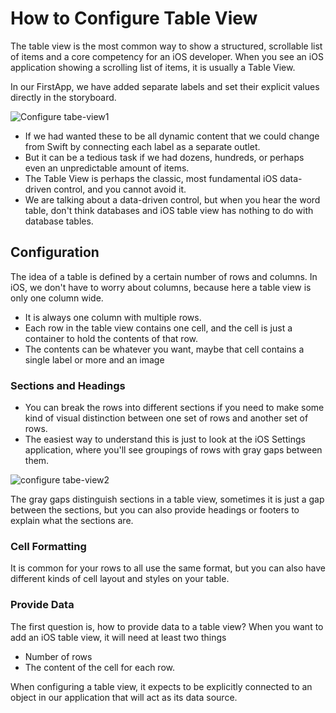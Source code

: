 # How to Configure Table View

The table view is the most common way to show a structured, scrollable list of items and a core competency for an iOS developer. When you see an iOS application showing a scrolling list of items, it is usually a Table View. 

In our FirstApp, we have added separate labels and set their explicit values directly in the storyboard. 

<img src="https://raw.githubusercontent.com/zzzprojects/iOS-Tutorial/master/docs/images/configure-tabe-view1.png" alt="Configure tabe-view1">

 - If we had wanted these to be all dynamic content that we could change from Swift by connecting each label as a separate outlet.
 - But it can be a tedious task if we had dozens, hundreds, or perhaps even an unpredictable amount of items.
 - The Table View is perhaps the classic, most fundamental iOS data-driven control, and you cannot avoid it. 
 - We are talking about a data-driven control, but when you hear the word table, don't think databases and iOS table view has nothing to do with database tables. 

## Configuration

The idea of a table is defined by a certain number of rows and columns. In iOS, we don't have to worry about columns, because here a table view is only one column wide. 

 - It is always one column with multiple rows. 
 - Each row in the table view contains one cell, and the cell is just a container to hold the contents of that row.
 - The contents can be whatever you want, maybe that cell contains a single label or more and an image

### Sections and Headings

 - You can break the rows into different sections if you need to make some kind of visual distinction between one set of rows and another set of rows.  
 - The easiest way to understand this is just to look at the iOS Settings application, where you'll see groupings of rows with gray gaps between them. 

<img src="https://raw.githubusercontent.com/zzzprojects/iOS-Tutorial/master/docs/images/configure-tabe-view2.png" alt="configure tabe-view2">

The gray gaps distinguish sections in a table view, sometimes it is just a gap between the sections, but you can also provide headings or footers to explain what the sections are. 

### Cell Formatting

It is common for your rows to all use the same format, but you can also have different kinds of cell layout and styles on your table.

### Provide Data

The first question is, how to provide data to a table view? When you want to add an iOS table view, it will need at least two things

 - Number of rows
 - The content of the cell for each row. 

When configuring a table view, it expects to be explicitly connected to an object in our application that will act as its data source.
